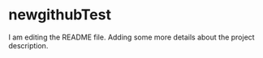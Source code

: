 # newgithubTest
I am editing the README file. Adding some more details about the project description.
